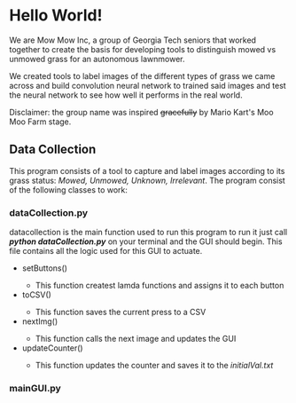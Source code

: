 <h1>Hello World!</h1>
<p>We are Mow Mow Inc, a group of Georgia Tech seniors that worked together to create the basis for developing tools to distinguish mowed vs unmowed grass for an autonomous lawnmower.

We created tools to label images of the different types of grass we came across and build convolution neural network to trained said images and test the neural network to see how well it performs in the real world. 

Disclaimer: the group name was inspired <strike>gracefully</strike> by  Mario Kart's Moo Moo Farm stage.</p>

<h2>Data Collection</h2>
<p>
  This program consists of a tool to capture and label images according to its grass status: 
  <i>Mowed, Unmowed, Unknown, Irrelevant</i>. 
  The program consist of the following classes to work:
  
  <h3>dataCollection.py</h3>
  <p>
  datacollection is the main function used to run this program to run it just call <b><i>python dataCollection.py</i></b> on your terminal and the GUI should begin. This file contains all the logic used for this GUI to actuate.
<ul>
  <li>setButtons()</li>
  <ul><li>This function createst lamda functions and assigns it to each button</li></ul>
  <li>toCSV()</li>
  <ul><li>This function saves the current press to a CSV</li></ul>
  <li>nextImg()</li>
  <ul><li>This function calls the next image and updates the GUI</li></ul>
  <li>updateCounter()</li>
  <ul><li>This function updates the counter and saves it to the <i>initialVal.txt</i></li></ul>
</ul>

<h3>mainGUI.py</h3>
</p>
